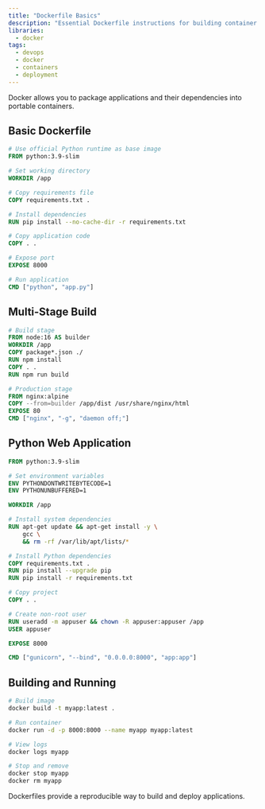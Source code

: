 ```yaml
---
title: "Dockerfile Basics"
description: "Essential Dockerfile instructions for building container images."
libraries:
  - docker
tags:
  - devops
  - docker
  - containers
  - deployment
---
```


Docker allows you to package applications and their dependencies into portable containers.

## Basic Dockerfile

```dockerfile
# Use official Python runtime as base image
FROM python:3.9-slim

# Set working directory
WORKDIR /app

# Copy requirements file
COPY requirements.txt .

# Install dependencies
RUN pip install --no-cache-dir -r requirements.txt

# Copy application code
COPY . .

# Expose port
EXPOSE 8000

# Run application
CMD ["python", "app.py"]
```

## Multi-Stage Build

```dockerfile
# Build stage
FROM node:16 AS builder
WORKDIR /app
COPY package*.json ./
RUN npm install
COPY . .
RUN npm run build

# Production stage
FROM nginx:alpine
COPY --from=builder /app/dist /usr/share/nginx/html
EXPOSE 80
CMD ["nginx", "-g", "daemon off;"]
```

## Python Web Application

```dockerfile
FROM python:3.9-slim

# Set environment variables
ENV PYTHONDONTWRITEBYTECODE=1
ENV PYTHONUNBUFFERED=1

WORKDIR /app

# Install system dependencies
RUN apt-get update && apt-get install -y \
    gcc \
    && rm -rf /var/lib/apt/lists/*

# Install Python dependencies
COPY requirements.txt .
RUN pip install --upgrade pip
RUN pip install -r requirements.txt

# Copy project
COPY . .

# Create non-root user
RUN useradd -m appuser && chown -R appuser:appuser /app
USER appuser

EXPOSE 8000

CMD ["gunicorn", "--bind", "0.0.0.0:8000", "app:app"]
```

## Building and Running

```bash
# Build image
docker build -t myapp:latest .

# Run container
docker run -d -p 8000:8000 --name myapp myapp:latest

# View logs
docker logs myapp

# Stop and remove
docker stop myapp
docker rm myapp
```

Dockerfiles provide a reproducible way to build and deploy applications.
